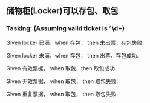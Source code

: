 ## 储物柜(Locker)可以存包、取包
### Tasking: (Assuming valid ticket is ^\d+)
Given locker 已满，when 存包， then 未出票，存包失败.

Given locker 未满，when 存包， then 出票，存包成功.

Given 有效票据， when 取包，then 取包成功.

Given 无效票据， when 取包， then 取包失败.

Given 重复票据， when 取包， then 取包失败.
